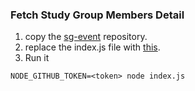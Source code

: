 ### Fetch Study Group Members Detail

1) copy the [sg-event](https://github.com/auremoser/sg-events) repository.
2) replace the index.js file with [this](https://github.com/AnamikaD/AnamikaD.github.io/tree/master/code/sg-members).
3) Run it
```
NODE_GITHUB_TOKEN=<token> node index.js
``` 
